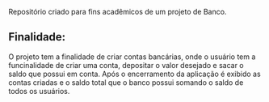 Repositório criado para fins acadêmicos de um projeto de Banco.

## Finalidade:
O projeto tem a finalidade de criar contas bancárias, onde o usuário tem a funcinalidade de criar uma conta, depositar o valor desejado e sacar o saldo que possui em conta.
Após o encerramento da aplicação é exibido as contas criadas e o saldo total que o banco possui somando o saldo de todos os usuários. 
